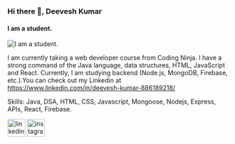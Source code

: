 ### Hi there 👋, Deevesh Kumar
#### I am a student.
![I am a student.](https://media.licdn.com/dms/image/D4D16AQHqIhOwVBxpxw/profile-displaybackgroundimage-shrink_350_1400/0/1684664783815?e=1701907200&v=beta&t=yOcASvUq2WT-YO-CIruRNGMat5dA4zZMtzUvb0Apm-I)

I am currently taking a web developer course from Coding Ninja. I have a strong command of the Java language, data structures, HTML, JavaScript and React. Currently, I am studying backend (Node.js, MongoDB, Firebase, etc.).You can check out my Linkedin at https://www.linkedin.com/in/deevesh-kumar-886189218/

Skills: Java, DSA, HTML, CSS, Javascript, Mongoose, Nodejs, Express, APIs, React, Firebase.


[<img src='https://cdn.jsdelivr.net/npm/simple-icons@3.0.1/icons/linkedin.svg' alt='linkedin' height='40'>](https://www.linkedin.com/in/deevesh-kumar-886189218/)   [<img src='https://cdn.jsdelivr.net/npm/simple-icons@3.0.1/icons/instagram.svg' alt='instagram' height='40'>](https://www.instagram.com/vermandeeveshkumar/) 
